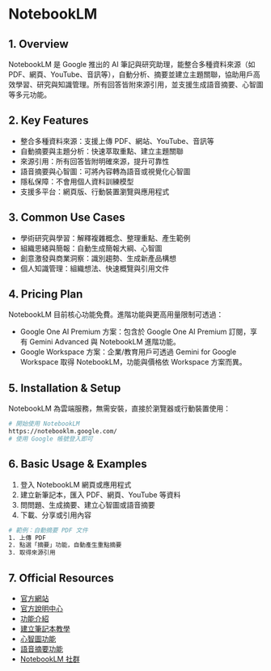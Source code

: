 # NotebookLM

## 1. Overview
NotebookLM 是 Google 推出的 AI 筆記與研究助理，能整合多種資料來源（如 PDF、網頁、YouTube、音訊等），自動分析、摘要並建立主題關聯，協助用戶高效學習、研究與知識管理。所有回答皆附來源引用，並支援生成語音摘要、心智圖等多元功能。

## 2. Key Features
- 整合多種資料來源：支援上傳 PDF、網站、YouTube、音訊等
- 自動摘要與主題分析：快速萃取重點、建立主題關聯
- 來源引用：所有回答皆附明確來源，提升可靠性
- 語音摘要與心智圖：可將內容轉為語音或視覺化心智圖
- 隱私保障：不會用個人資料訓練模型
- 支援多平台：網頁版、行動裝置瀏覽與應用程式

## 3. Common Use Cases
- 學術研究與學習：解釋複雜概念、整理重點、產生範例
- 組織思緒與簡報：自動生成簡報大綱、心智圖
- 創意激發與商業洞察：識別趨勢、生成新產品構想
- 個人知識管理：組織想法、快速概覽與引用文件

## 4. Pricing Plan
NotebookLM 目前核心功能免費。進階功能與更高用量限制可透過：
- Google One AI Premium 方案：包含於 Google One AI Premium 訂閱，享有 Gemini Advanced 與 NotebookLM 進階功能。
- Google Workspace 方案：企業/教育用戶可透過 Gemini for Google Workspace 取得 NotebookLM，功能與價格依 Workspace 方案而異。

## 5. Installation & Setup
NotebookLM 為雲端服務，無需安裝，直接於瀏覽器或行動裝置使用：

```bash
# 開始使用 NotebookLM
https://notebooklm.google.com/
# 使用 Google 帳號登入即可
```

## 6. Basic Usage & Examples
1. 登入 NotebookLM 網頁或應用程式
2. 建立新筆記本，匯入 PDF、網頁、YouTube 等資料
3. 問問題、生成摘要、建立心智圖或語音摘要
4. 下載、分享或引用內容

```bash
# 範例：自動摘要 PDF 文件
1. 上傳 PDF
2. 點選「摘要」功能，自動產生重點摘要
3. 取得來源引用
```

## 7. Official Resources
- [官方網站](https://notebooklm.google.com/)
- [官方說明中心](https://support.google.com/notebooklm/)
- [功能介紹](https://support.google.com/notebooklm/answer/16164461?hl=zh-Hant)
- [建立筆記本教學](https://support.google.com/notebooklm/answer/16206563?hl=zh-Hant)
- [心智圖功能](https://support.google.com/notebooklm/answer/16212283?hl=zh-Hant)
- [語音摘要功能](https://support.google.com/notebooklm/answer/16212820?hl=zh-Hant)
- [NotebookLM 社群](https://support.google.com/notebooklm/answer/16268096?hl=zh-Hant)
